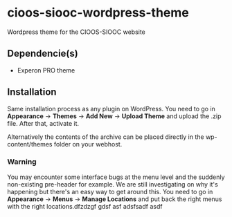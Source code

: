 # cioos-siooc-wordpress-theme
Wordpress theme for the CIOOS-SIOOC website

Dependencie(s)
------------------
- Experon PRO theme

Installation
------------
Same installation process as any plugin on WordPress. You need to go in **Appearance** -> **Themes** -> **Add New** -> **Upload Theme** and upload the .zip file. After that, activate it.

Alternatively the contents of the archive can be placed directly in the wp-content/themes folder on your webhost.

### **Warning**
You may encounter some interface bugs at the menu level and the suddenly non-existing pre-header for example. We are still investigating on why it's happening but there's an easy way to get around this. You need to go in **Appearance** -> **Menus** -> **Manage Locations** and put back the right menus with the right locations.dfzdzgf gdsf asf adsfsadf asdf 